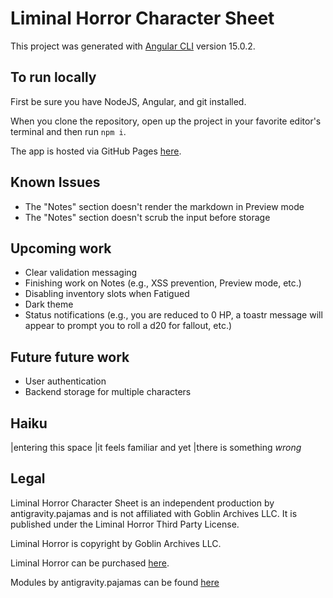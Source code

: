 # Liminal Horror Character Sheet

This project was generated with [Angular CLI](https://github.com/angular/angular-cli) version 15.0.2.

## To run locally
First be sure you have NodeJS, Angular, and git installed. 

When you clone the repository, open up the project in your favorite editor's terminal and then run `npm i`.

The app is hosted via GitHub Pages [here](https://antigravitypajamas.github.io/liminal-horror-character-sheet/).

## Known Issues
- The "Notes" section doesn't render the markdown in Preview mode
- The "Notes" section doesn't scrub the input before storage

## Upcoming work
- Clear validation messaging
- Finishing work on Notes (e.g., XSS prevention, Preview mode, etc.)
- Disabling inventory slots when Fatigued
- Dark theme
- Status notifications (e.g., you are reduced to 0 HP, a toastr message will appear to prompt you to roll a d20 for fallout, etc.)

## Future future work
- User authentication
- Backend storage for multiple characters

## Haiku
|entering this space
|it feels familiar and yet
|there is something *wrong*

## Legal
Liminal Horror Character Sheet is an independent production by antigravity.pajamas and is not affiliated with Goblin Archives LLC. It is published under the Liminal Horror Third Party License.

Liminal Horror is copyright by Goblin Archives LLC.

Liminal Horror can be purchased [here](https://goblinarchives.itch.io/liminal-horror).

Modules by antigravity.pajamas can be found [here](https://antigravitypajamas.itch.io/)
